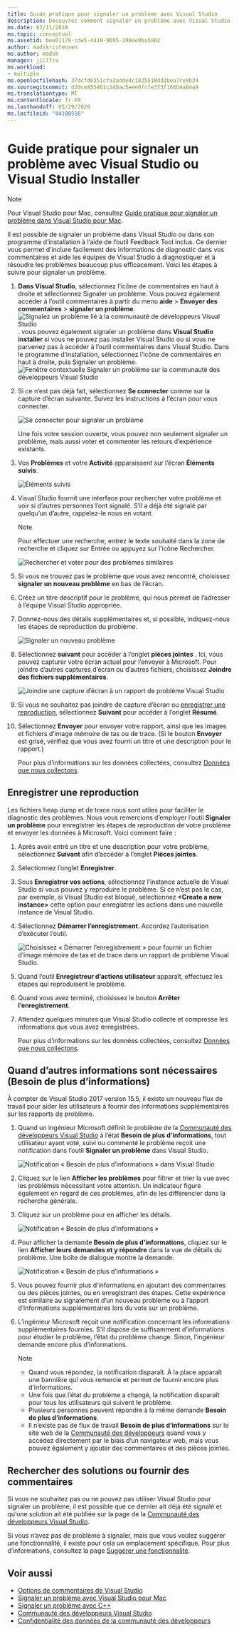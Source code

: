 ```yaml
---
title: Guide pratique pour signaler un problème avec Visual Studio
description: Découvrez comment signaler un problème avec Visual Studio.
ms.date: 03/11/2018
ms.topic: conceptual
ms.assetid: bee01179-cde5-4419-9095-190ee0ba5902
author: madskristensen
ms.author: madsk
manager: jillfra
ms.workload:
- multiple
ms.openlocfilehash: 37dcfd6351cfa3adde4c1825518dd2bea7ce9b34
ms.sourcegitcommit: d20ce855461c240ac5eee0fcfe373f166b4a04a9
ms.translationtype: MT
ms.contentlocale: fr-FR
ms.lasthandoff: 05/29/2020
ms.locfileid: "84180556"
---
```

# <a name="how-to-report-a-problem-with-visual-studio-or-visual-studio-installer"></a>Guide pratique pour signaler un problème avec Visual Studio ou Visual Studio Installer

> [!NOTE]
> Pour Visual Studio pour Mac, consultez [Guide pratique pour signaler un problème dans Visual Studio pour Mac](/visualstudio/mac/report-a-problem).

Il est possible de signaler un problème dans Visual Studio ou dans son programme d’installation à l’aide de l’outil Feedback Tool inclus. Ce dernier vous permet d’inclure facilement des informations de diagnostic dans vos commentaires et aide les équipes de Visual Studio à diagnostiquer et à résoudre les problèmes beaucoup plus efficacement. Voici les étapes à suivre pour signaler un problème.

1. **Dans Visual Studio**, sélectionnez l’icône de commentaires en haut à droite et sélectionnez Signaler un problème. Vous pouvez également accéder à l’outil commentaires à partir du menu **aide**  >  **Envoyer des commentaires**  >  **signaler un problème**.
![Signalez un problème lié à la communauté de développeurs Visual Studio ](media/vsfeedbackentry.png) . vous pouvez également signaler un problème dans **Visual Studio installer** si vous ne pouvez pas installer Visual Studio ou si vous ne parvenez pas à accéder à l’outil commentaires dans Visual Studio.  Dans le programme d’installation, sélectionnez l’icône de commentaires en haut à droite, puis Signaler un problème.
![Fenêtre contextuelle Signaler un problème sur la communauté des développeurs Visual Studio](media/installer.png)

1. Si ce n’est pas déjà fait, sélectionnez **Se connecter** comme sur la capture d’écran suivante. Suivez les instructions à l’écran pour vous connecter.

   ![Se connecter pour signaler un problème](../ide/media/sign-in-new-ux.png)

   Une fois votre session ouverte, vous pouvez non seulement signaler un problème, mais aussi voter et commenter les retours d’expérience existants.

1. Vos **Problèmes** et votre **Activité** apparaissent sur l’écran **Éléments suivis**.

   ![Éléments suivis](../ide/media/items-i-follow.png)

1. Visual Studio fournit une interface pour rechercher votre problème et voir si d’autres personnes l’ont signalé. S’il a déjà été signalé par quelqu’un d’autre, rappelez-le nous en votant.
   > [!NOTE]
   > Pour effectuer une recherche, entrez le texte souhaité dans la zone de recherche et cliquez sur Entrée ou appuyez sur l’icône Rechercher.

   ![Rechercher et voter pour des problèmes similaires](../ide/media/search-and-vote.png)

1. Si vous ne trouvez pas le problème que vous avez rencontré, choisissez **signaler un nouveau problème** en bas de l’écran.

1. Créez un titre descriptif pour le problème, qui nous permet de l’adresser à l’équipe Visual Studio appropriée.

1. Donnez-nous des détails supplémentaires et, si possible, indiquez-nous les étapes de reproduction du problème.

   ![Signaler un nouveau problème](../ide/media/report-new-problem.png)

1. Sélectionnez **suivant** pour accéder à l’onglet **pièces jointes** . Ici, vous pouvez capturer votre écran actuel pour l’envoyer à Microsoft. Pour joindre d’autres captures d’écran ou d’autres fichiers, choisissez **Joindre des fichiers supplémentaires**.

   ![Joindre une capture d’écran à un rapport de problème Visual Studio](media/report-a-problem-screenshot.png)

1. Si vous ne souhaitez pas joindre de capture d’écran ou [enregistrer une reproduction](#record-a-repro), sélectionnez **Suivant** pour accéder à l’onglet **Résumé**.

1. Sélectionnez **Envoyer** pour envoyer votre rapport, ainsi que les images et fichiers d’image mémoire de tas ou de trace. (Si le bouton **Envoyer** est grisé, vérifiez que vous avez fourni un titre et une description pour le rapport.)

   Pour plus d’informations sur les données collectées, consultez [Données que nous collectons](developer-community-privacy.md#data-we-collect).

## <a name="record-a-repro"></a>Enregistrer une reproduction

Les fichiers heap dump et de trace nous sont utiles pour faciliter le diagnostic des problèmes. Nous vous remercions d’employer l’outil **Signaler un problème** pour enregistrer les étapes de reproduction de votre problème et envoyer les données à Microsoft. Voici comment faire :

1. Après avoir entré un titre et une description pour votre problème, sélectionnez **Suivant** afin d’accéder à l’onglet **Pièces jointes**.

1. Sélectionnez l’onglet **Enregistrer**.

1. Sous **Enregistrer vos actions**, sélectionnez l’instance actuelle de Visual Studio si vous pouvez y reproduire le problème. Si ce n’est pas le cas, par exemple, si Visual Studio est bloqué, sélectionnez **\<Create a new instance>** cette option pour enregistrer les actions dans une nouvelle instance de Visual Studio.

1. Sélectionnez **Démarrer l’enregistrement**. Accordez l’autorisation d’exécuter l’outil.

   ![Choisissez « Démarrer l’enregistrement » pour fournir un fichier d’image mémoire de tas et de trace dans un rapport de problème Visual Studio.](../ide/media/record-dialog-box.png)

1. Quand l’outil **Enregistreur d’actions utilisateur** apparaît, effectuez les étapes qui reproduisent le problème.

1. Quand vous avez terminé, choisissez le bouton **Arrêter l’enregistrement**.

1. Attendez quelques minutes que Visual Studio collecte et compresse les informations que vous avez enregistrées.

   Pour plus d’informations sur les données collectées, consultez [Données que nous collectons](developer-community-privacy.md#data-we-collect).

## <a name="when-further-information-is-needed-need-more-info"></a>Quand d’autres informations sont nécessaires (Besoin de plus d’informations)

À compter de Visual Studio 2017 version 15.5, il existe un nouveau flux de travail pour aider les utilisateurs à fournir des informations supplémentaires sur les rapports de problème.

1. Quand un ingénieur Microsoft définit le problème de la [Communauté des développeurs Visual Studio](https://developercommunity.visualstudio.com/) à l’état **Besoin de plus d’informations**, tout utilisateur ayant voté, suivi ou commenté le problème reçoit une notification dans l’outil **Signaler un problème** dans Visual Studio.

   ![Notification « Besoin de plus d’informations » dans Visual Studio](../ide/media/nmi-notification.png)

1. Cliquez sur le lien **Afficher les problèmes** pour filtrer et trier la vue avec les problèmes nécessitant votre attention. Un indicateur figure également en regard de ces problèmes, afin de les différencier dans la recherche générale.

1. Cliquez sur un problème pour en afficher les détails.

   ![Notification « Besoin de plus d’informations »](../ide/media/nmi-details-view.png)

1. Pour afficher la demande **Besoin de plus d’informations**, cliquez sur le lien **Afficher leurs demandes et y répondre** dans la vue de détails du problème. Une boîte de dialogue montre la demande.

   ![Notification « Besoin de plus d’informations »](../ide/media/nmi-request.png)

1. Vous pouvez fournir plus d’informations en ajoutant des commentaires ou des pièces jointes, ou en enregistrant des étapes. Cette expérience est similaire au signalement d’un nouveau problème ou à l’apport d’informations supplémentaires lors du vote sur un problème.

1. L’ingénieur Microsoft reçoit une notification concernant les informations supplémentaires fournies. S’il dispose de suffisamment d’informations pour étudier le problème, l’état du problème change. Sinon, l’ingénieur demande encore plus d’informations.

   > [!NOTE]
   > * Quand vous répondez, la notification disparaît. À la place apparaît une bannière qui vous remercie et permet de fournir encore plus d’informations.
   > * Une fois que l’état du problème a changé, la notification disparaît pour tous les utilisateurs qui suivent le problème.
   > * Plusieurs personnes peuvent répondre à la même demande **Besoin de plus d’informations**.
   > * Il n’existe pas de flux de travail **Besoin de plus d’informations** sur le site web de la [Communauté des développeurs](https://developercommunity.visualstudio.com/) quand vous y accédez directement par le biais d’un navigateur web, mais vous pouvez également y ajouter des commentaires et des pièces jointes.

## <a name="search-for-solutions-or-provide-feedback"></a>Rechercher des solutions ou fournir des commentaires

Si vous ne souhaitez pas ou ne pouvez pas utiliser Visual Studio pour signaler un problème, il est possible que ce dernier ait déjà été signalé et qu’une solution ait été publiée sur la page de la [Communauté des développeurs Visual Studio](https://developercommunity.visualstudio.com/).

Si vous n’avez pas de problème à signaler, mais que vous voulez suggérer une fonctionnalité, il existe pour cela un emplacement spécifique. Pour plus d’informations, consultez la page [Suggérer une fonctionnalité](https://developercommunity.visualstudio.com/content/idea/post.html?space=8).

## <a name="see-also"></a>Voir aussi

* [Options de commentaires de Visual Studio](../ide/feedback-options.md)
* [Signaler un problème avec Visual Studio pour Mac](/visualstudio/mac/report-a-problem)
* [Signaler un problème avec C++](/cpp/how-to-report-a-problem-with-the-visual-cpp-toolset)
* [Communauté des développeurs Visual Studio](https://developercommunity.visualstudio.com/)
* [Confidentialité des données de la communauté des développeurs](developer-community-privacy.md)
